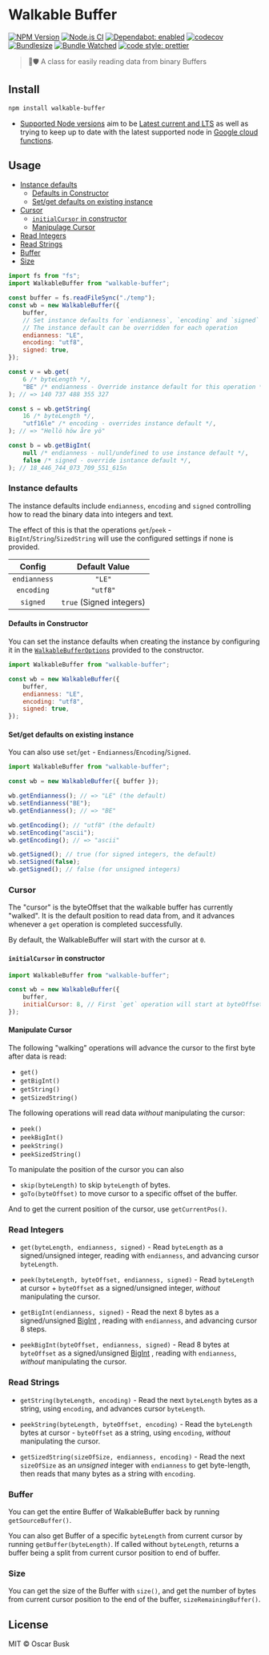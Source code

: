 # Walkable Buffer

[![NPM Version](https://img.shields.io/npm/v/walkable-buffer)](https://www.npmjs.com/package/walkable-buffer)
[![Node.js CI](https://github.com/oBusk/walkable-buffer/workflows/Node.js%20CI/badge.svg)](https://github.com/oBusk/walkable-buffer/actions)
[![Dependabot: enabled](https://badgen.net/badge/dependabot/enabled/green?icon=dependabot)](https://github.com/oBusk/walkable-buffer/network/updates)
[![codecov](https://codecov.io/gh/oBusk/walkable-buffer/branch/master/graph/badge.svg)](https://codecov.io/gh/oBusk/walkable-buffer)
[![Bundlesize](https://img.shields.io/bundlephobia/minzip/walkable-buffer)](https://bundlephobia.com/result?p=walkable-buffer)
[![Bundle Watched](https://img.shields.io/badge/bundle-watched-blue.svg)](https://bundlewatch.io)
[![code style: prettier](https://img.shields.io/badge/code_style-prettier-ff69b4.svg)](https://github.com/prettier/prettier)

> 🚶🛡️ A class for easily reading data from binary Buffers

## Install

```bash
npm install walkable-buffer
```

-   [Supported Node versions](./package.json#L20) aim to be
    [Latest current and LTS](https://nodejs.org/en/download/releases/) as well as trying to keep up to date
    with the latest supported node in
    [Google cloud functions](https://cloud.google.com/functions/docs/concepts/nodejs-runtime).

## Usage

-   [Instance defaults](#instance-defaults)
    -   [Defaults in Constructor](#defaults-in-constructor)
    -   [Set/get defaults on existing instance](#setget-defaults-on-existing-instance)
-   [Cursor](#cursor)
    -   [`initialCursor` in constructor](#initialcursor-in-constructor)
    -   [Manipulage Cursor](#manipulate-cursor)
-   [Read Integers](#read-integers)
-   [Read Strings](#read-strings)
-   [Buffer](#buffer)
-   [Size](#size)

```js
import fs from "fs";
import WalkableBuffer from "walkable-buffer";

const buffer = fs.readFileSync("./temp");
const wb = new WalkableBuffer({
    buffer,
    // Set instance defaults for `endianness`, `encoding` and `signed`
    // The instance default can be overridden for each operation
    endianness: "LE",
    encoding: "utf8",
    signed: true,
});

const v = wb.get(
    6 /* byteLength */,
    "BE" /* endianness - Override instance default for this operation */,
); // => 140 737 488 355 327

const s = wb.getString(
    16 /* byteLength */,
    "utf16le" /* encoding - overrides instance default */,
); // => "Hellö höw åre yö"

const b = wb.getBigInt(
    null /* endianness - null/undefined to use instance default */,
    false /* signed - override isntance default */,
); // 18_446_744_073_709_551_615n
```

### Instance defaults

The instance defaults include `endianness`, `encoding` and `signed` controlling how to read the binary
data into integers and text.

The effect of this is that the operations `get`/`peek` - `BigInt`/`String`/`SizedString` will use the
configured settings if none is provided.

|    Config    |      Default Value       |
| :----------: | :----------------------: |
| `endianness` |          `"LE"`          |
|  `encoding`  |         `"utf8"`         |
|   `signed`   | `true` (Signed integers) |

#### Defaults in Constructor

You can set the instance defaults when creating the instance by configuring it in the
[`WalkableBufferOptions`](src/WalkableBufferOptions.ts) provided to the constructor.

```js
import WalkableBuffer from "walkable-buffer";

const wb = new WalkableBuffer({
    buffer,
    endianness: "LE",
    encoding: "utf8",
    signed: true,
});
```

#### Set/get defaults on existing instance

You can also use `set`/`get` - `Endianness`/`Encoding`/`Signed`.

```js
import WalkableBuffer from "walkable-buffer";

const wb = new WalkableBuffer({ buffer });

wb.getEndianness(); // => "LE" (the default)
wb.setEndianness("BE");
wb.getEndianness(); // => "BE"

wb.getEncoding(); // "utf8" (the default)
wb.setEncoding("ascii");
wb.getEncoding(); // => "ascii"

wb.getSigned(); // true (for signed integers, the default)
wb.setSigned(false);
wb.getSigned(); // false (for unsigned integers)
```

### Cursor

The "cursor" is the byteOffset that the walkable buffer has currently "walked". It is the default
position to read data from, and it advances whenever a `get` operation is completed successfully.

By default, the WalkableBuffer will start with the cursor at `0`.

#### `initialCursor` in constructor

```js
import WalkableBuffer from "walkable-buffer";

const wb = new WalkableBuffer({
    buffer,
    initialCursor: 8, // First `get` operation will start at byteOffset 8
});
```

#### Manipulate Cursor

The following "walking" operations will advance the cursor to the first byte after data is read:

-   `get()`
-   `getBigInt()`
-   `getString()`
-   `getSizedString()`

The following operations will read data _without_ manipulating the cursor:

-   `peek()`
-   `peekBigInt()`
-   `peekString()`
-   `peekSizedString()`

To manipulate the position of the cursor you can also

-   `skip(byteLength)` to skip `byteLength` of bytes.
-   `goTo(byteOffset)` to move cursor to a specific offset of the buffer.

And to get the current position of the cursor, use `getCurrentPos()`.

### Read Integers

-   `get(byteLength, endianness, signed)` - Read `byteLength` as a signed/unsigned integer,
    reading with `endianness`, and advancing cursor `byteLength`.

-   `peek(byteLength, byteOffset, endianness, signed)` - Read `byteLength` at cursor + `byteOffset` as a
    signed/unsigned integer, _without_ manipulating the cursor.

-   `getBigInt(endianness, signed)` - Read the next 8 bytes as a signed/unsigned
    [BigInt](https://developer.mozilla.org/en-US/docs/Web/JavaScript/Reference/Global_Objects/BigInt)
    , reading with `endianness`, and advancing cursor 8 steps.

-   `peekBigInt(byteOffset, endianness, signed)` - Read 8 bytes at `byteOffset` as a signed/unsigned
    [BigInt](https://developer.mozilla.org/en-US/docs/Web/JavaScript/Reference/Global_Objects/BigInt)
    , reading with `endianness`, _without_ manipulating the cursor.

### Read Strings

-   `getString(byteLength, encoding)` - Read the next `byteLength` bytes as a string, using `encoding`,
    and advances cursor `byteLength`.

-   `peekString(byteLength, byteOffset, encoding)` - Read the `byteLength` bytes at
    cursor - `byteOffset` as a string, using `encoding`, _without_ manipulating the cursor.

-   `getSizedString(sizeOfSize, endianness, encoding)` - Read the next `sizeOfSize` as an _unsigned_
    integer with `endianness` to get byte-length, then reads that many bytes as a string with `encoding`.

### Buffer

You can get the entire Buffer of WalkableBuffer back by running `getSourceBuffer()`.

You can also get Buffer of a specific `byteLength` from current cursor by running
`getBuffer(byteLength)`. If called without `byteLength`, returns a buffer being a split from
current cursor position to end of buffer.

### Size

You can get the size of the Buffer with `size()`, and get the number of bytes from current cursor
position to the end of the buffer, `sizeRemainingBuffer()`.

## License

MIT © Oscar Busk
